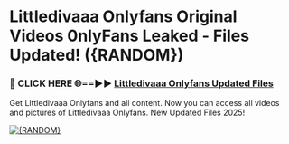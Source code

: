 # Littledivaaa Onlyfans Original Videos 0nlyFans Leaked - Files Updated! ({RANDOM})

<h3>🔴 CLICK HERE 🌐==►► <a href="https://betterlinks.top/A2PfLJ" rel="nofollow">Littledivaaa Onlyfans Updated Files</a></h3>

Get Littledivaaa Onlyfans and all content. Now you can access all videos and pictures of Littledivaaa Onlyfans. New Updated Files 2025!

[![{RANDOM}](https://i.imgur.com/ppqm5kG.gif)](https://betterlinks.top/A2PfLJ)